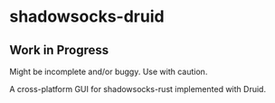 # shadowsocks-druid

## Work in Progress

Might be incomplete and/or buggy. Use with caution.

A cross-platform GUI for shadowsocks-rust implemented with Druid.
